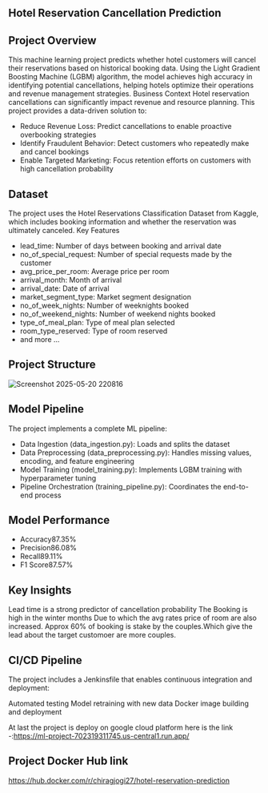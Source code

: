 ## Hotel Reservation Cancellation Prediction

## Project Overview
This machine learning project predicts whether hotel customers will cancel their reservations based on historical booking data. Using the Light Gradient Boosting Machine (LGBM) algorithm, the model achieves high accuracy in identifying potential cancellations, helping hotels optimize their operations and revenue management strategies.
Business Context
Hotel reservation cancellations can significantly impact revenue and resource planning. This project provides a data-driven solution to:

- Reduce Revenue Loss: Predict cancellations to enable proactive overbooking strategies
- Identify Fraudulent Behavior: Detect customers who repeatedly make and cancel bookings
- Enable Targeted Marketing: Focus retention efforts on customers with high cancellation probability

## Dataset
The project uses the Hotel Reservations Classification Dataset from Kaggle, which includes booking information and whether the reservation was ultimately canceled.
Key Features

- lead_time: Number of days between booking and arrival date
- no_of_special_request: Number of special requests made by the customer
- avg_price_per_room: Average price per room
- arrival_month: Month of arrival
- arrival_date: Date of arrival
- market_segment_type: Market segment designation
- no_of_week_nights: Number of weeknights booked
- no_of_weekend_nights: Number of weekend nights booked
- type_of_meal_plan: Type of meal plan selected
- room_type_reserved: Type of room reserved
- and more ...

## Project Structure

![Screenshot 2025-05-20 220816](https://github.com/user-attachments/assets/d5f3bc55-6060-455f-b924-59635ae087aa)


## Model Pipeline
The project implements a complete ML pipeline:

- Data Ingestion (data_ingestion.py): Loads and splits the dataset
- Data Preprocessing (data_preprocessing.py): Handles missing values, encoding, and feature engineering
- Model Training (model_training.py): Implements LGBM training with hyperparameter tuning
- Pipeline Orchestration (training_pipeline.py): Coordinates the end-to-end process

## Model Performance
- Accuracy87.35%
- Precision86.08%
- Recall89.11%
- F1 Score87.57%

## Key Insights

Lead time is a strong predictor of cancellation probability
The Booking is high in the winter months Due to which the avg rates price of room are also increased.
Approx 60% of booking is stake by the couples.Which give the lead about the target customoer are more couples.

## CI/CD Pipeline
The project includes a Jenkinsfile that enables continuous integration and deployment:

Automated testing
Model retraining with new data
Docker image building and deployment

At last the project is deploy on google cloud platform 
here is the link -:https://ml-project-702319311745.us-central1.run.app/

## Project Docker Hub link
https://hub.docker.com/r/chiragjogi27/hotel-reservation-prediction

